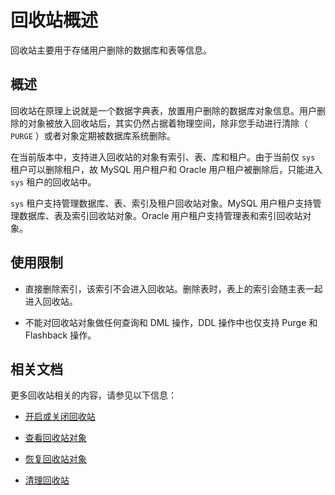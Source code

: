 # 回收站概述

回收站主要用于存储用户删除的数据库和表等信息。

## 概述

回收站在原理上说就是一个数据字典表，放置用户删除的数据库对象信息。用户删除的对象被放入回收站后，其实仍然占据着物理空间，除非您手动进行清除（ `PURGE` ）或者对象定期被数据库系统删除。

在当前版本中，支持进入回收站的对象有索引、表、库和租户。由于当前仅 `sys` 租户可以删除租户，故 MySQL 用户租户和 Oracle 用户租户被删除后，只能进入 `sys` 租户的回收站中。

`sys` 租户支持管理数据库、表、索引及租户回收站对象。MySQL 用户租户支持管理数据库、表及索引回收站对象。Oracle 用户租户支持管理表和索引回收站对象。

## 使用限制

* 直接删除索引，该索引不会进入回收站。删除表时，表上的索引会随主表一起进入回收站。

* 不能对回收站对象做任何查询和 DML 操作，DDL 操作中也仅支持 Purge 和 Flashback 操作。

## 相关文档

更多回收站相关的内容，请参见以下信息：

* [开启或关闭回收站](2.turn-the-recycle-bin-on-or-off.md)

* [查看回收站对象](3.view-the-recycle-bin-objects.md)

* [恢复回收站对象](4.restore-the-recycle-bin-obhects.md)

* [清理回收站](5.purge-the-recycle-bin.md)
